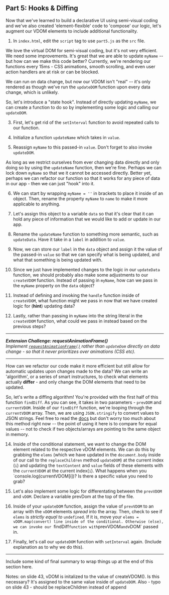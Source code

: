 ## Part 5: Hooks & Diffing

Now that we've learned to build a declarative UI using semi-visual coding and we've also created 'element-flexible' code to 'compose' our logic, let's augment our VDOM elements to include additional functionality. 

1. In `index.html`, edit the `script` tag to use `part5.js` as the `src` file.

We love the virtual DOM for semi-visual coding, but it's not very efficient. We need some improvements. It's great that we are able to update `myName` -- but how can we make this code better? Currently, we're rendering our functions every 15ms - CSS animations, smooth scrolling, and even user action handlers are at risk or can be blocked. 

We can run on data change, but now our VDOM isn't "real" -- it's only rendered as though we've run the `updateDOM` function upon every data change, which is unlikely. 

So, let's introduce a "state hook". Instead of directly updating `myName`, we can create a function to do so by implementing some logic and calling our `updateDOM`.

3. First, let's get rid of the `setInterval` function to avoid repeated calls to our function. 

4. Initialize a function `updateName` which takes in `value`. 

5. Reassign `myName` to this passed-in `value`. Don't forget to also invoke `updateDOM`. 

As long as we restrict ourselves from ever changing data directly and only doing so by using the `updateName` function, then we're fine. Perhaps we can lock down `myName` so that we it cannot be accessed directly. Better yet, perhaps we can refactor our function so that it works for any piece of data in our app - then we can just "hook" into it. 

6. We can start by wrapping ```myName = ''``` in brackets to place it inside of an object. Then, rename the property `myName` to `name` to make it more applicable to anything.

7. Let's assign this object to a variable `data` so that it's clear that it can hold any piece of information that we would like to add or update in our app. 

8. Rename the `updateName` function to something more semantic, such as `updateData`. Have it take in a `label` in addition to `value`.

8. Now, we can store our `label` in the `data` object and assign it the value of the passed-in `value` so that we can specify what is being updated, and what that something is being updated with. 

9. Since we just have implemented changes to the logic in our `updateData` function, we should probably also make some adjustments to our `createVDOM` function. Instead of passing in `myName`, how can we pass in the `myName` property on the `data` object? 

10. Instead of defining and invoking the `handle` function inside of `createVDOM`, what function might we pass in now that we have created logic for (**hint**) updating data?

11. Lastly, rather than passing in `myName` into the string literal in the `createVDOM` function, what could we pass in instead based on the previous steps?
---

***Extension Challenge: requestAnimationFrame()*** <br/>
*Implement [`requestAnimationFrame()`](https://developer.mozilla.org/en-US/docs/Web/API/window/requestAnimationFrame) rather than `updateDom` directly on data change - so that it never prioritizes over animations (CSS etc).*

---

How can we refactor our code make it more efficient but still allow for automatic updates upon changes made to the data? We can write an 'algorithm', or a series of smart instructures, to check what elements actually **differ** - and only change the DOM elements that need to be updated. 

So, let's write a diffing algorithm! You're provided with the first half of this function `findDiff`. As you can see, it takes in two parameters - `prevDOM` and `currentVDOM`. Inside of our `findDiff` function, we're looping through the `currentVDOM` array. Then, we are using `JSON.stringify` to convert values to JSON strings. Feel free to read the [docs](https://developer.mozilla.org/en-US/docs/Web/JavaScript/Reference/Global_Objects/JSON/stringify) but don't worry too much about this method right now -- the point of using it here is to compare for equal values -- not to check if two objects/arrays are pointing to the same object in memory. 

14. Inside of the conditional statement, we want to change the DOM element related to the respective vDOM elements. We can do this by grabbing the `elems` (which we have updated in the `document.body` inside of our call to the `replaceChildren` method `updateDOM`) at the current index (`i`) and updating the `textContent` and `value` fields of these elements with the `currentVDOM` at the current index(`i`). What happens when you `console.log(currentVDOM[i])? Is there a specific value you need to grab? 

15. Let's also implement some logic for differentating between the `prevVDOM` and `vDOM`. Declare a variable prevDom at the top of the file. 

16. Inside of your `updateDOM` function, assign the value of `prevVDOM` to an array with the `vDOM` elements *spread* into the array. Then, check to see if `elems` is *strictly equal to* `undefined`. If it is, move your `elems = vDOM.map(convert) line inside of the conditional. Otherwise (else), we can invoke our `findDiff` function with `prevVDOM` and `vDOM` passed in. 

17. Finally, let's call our `updateDOM` function with `setInterval` again. (Include explanation as to why we do this). 

- - - 

Include some kind of final summary to wrap things up at the end of this section here. 

Notes: on slide 43, vDOM is initalized to the value of createVDOM(). Is this necessary? It's assigned to the same value inside of `updateDOM`. Also - typo on slide 43 - should be replaceChildren instead of append
